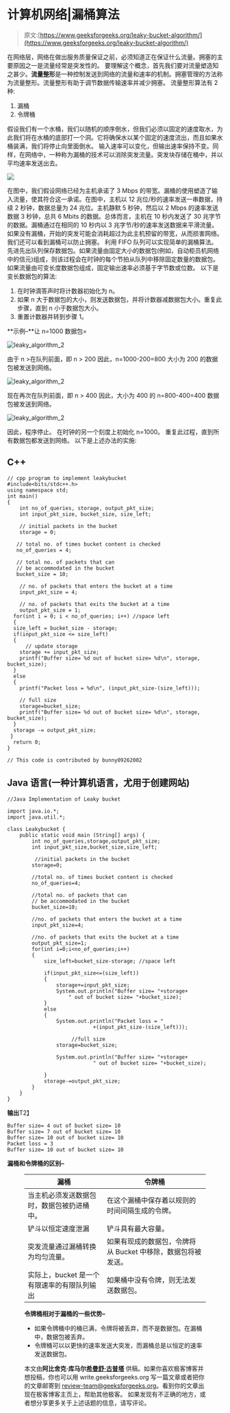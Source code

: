# 计算机网络|漏桶算法

> 原文:[https://www.geeksforgeeks.org/leaky-bucket-algorithm/](https://www.geeksforgeeks.org/leaky-bucket-algorithm/)

在网络层，网络在做出服务质量保证之前，必须知道正在保证什么流量。拥塞的主要原因之一是流量经常是突发性的。
要理解这个概念，首先我们要对流量塑造知之甚少。**流量整形**是一种控制发送到网络的流量和速率的机制。拥塞管理的方法称为流量整形。流量整形有助于调节数据传输速率并减少拥塞。
流量整形算法有 2 种:

1.  漏桶
2.  令牌桶

假设我们有一个水桶，我们以随机的顺序倒水，但我们必须以固定的速度取水，为此我们将在水桶的底部打一个洞。它将确保水以某个固定的速度流出，而且如果水桶装满，我们将停止向里面倒水。
输入速率可以变化，但输出速率保持不变。同样，在网络中，一种称为漏桶的技术可以消除突发流量。突发块存储在桶中，并以平均速率发送出去。

![](img/97762e72a2734dd548d4bb3b87461e91.png)

在图中，我们假设网络已经为主机承诺了 3 Mbps 的带宽。漏桶的使用塑造了输入流量，使其符合这一承诺。在图中，主机以 12 兆位/秒的速率发送一串数据，持续 2 秒钟，数据总量为 24 兆位。主机静默 5 秒钟，然后以 2 Mbps 的速率发送数据 3 秒钟，总共 6 Mbits 的数据。总体而言，主机在 10 秒内发送了 30 兆字节的数据。漏桶通过在相同的 10 秒内以 3 兆字节/秒的速率发送数据来平滑流量。
如果没有漏桶，开始的突发可能会消耗超过为此主机预留的带宽，从而损害网络。我们还可以看到漏桶可以防止拥塞。
利用 FIFO 队列可以实现简单的漏桶算法。先进先出队列保存数据包。如果流量由固定大小的数据包(例如，自动柜员机网络中的信元)组成，则该过程会在时钟的每个节拍从队列中移除固定数量的数据包。如果流量由可变长度数据包组成，固定输出速率必须基于字节数或位数。
以下是变长数据包的算法:

1.  在时钟滴答声时将计数器初始化为 n。
2.  如果 n 大于数据包的大小，则发送数据包，并将计数器减数据包大小。重复此步骤，直到 n 小于数据包大小。
3.  重置计数器并转到步骤 1。

**示例–**让 n=1000
数据包=

![leaky_algorithm_2](img/2770d5e7e952d237aa22443aeb90e779.png)

由于 n >在队列前面，即 n > 200
因此，n=1000-200=800
大小为 200 的数据包被发送到网络。

![leaky_algorithm_2](img/7d85a599b7a2e2d79b6f397dc0c18b43.png)

现在再次在队列前面，即 n > 400
因此，大小为 400 的 n=800-400=400
数据包被发送到网络。

![leaky_algorithm_2](img/047de76e317cd7c2522392be7a7ecc0b.png)

因此，程序停止。
在时钟的另一个刻度上初始化 n=1000。
重复此过程，直到所有数据包都发送到网络。
以下是上述办法的实施:

## C++

```
// cpp program to implement leakybucket
#include<bits/stdc++.h>
using namespace std;
int main()
{
    int no_of_queries, storage, output_pkt_size;
    int input_pkt_size, bucket_size, size_left;

    // initial packets in the bucket
    storage = 0;

   // total no. of times bucket content is checked
   no_of_queries = 4;

   // total no. of packets that can
   // be accommodated in the bucket
   bucket_size = 10;

    // no. of packets that enters the bucket at a time
    input_pkt_size = 4;

    // no. of packets that exits the bucket at a time
    output_pkt_size = 1;
  for(int i = 0; i < no_of_queries; i++) //space left
  {
  size_left = bucket_size - storage;
  if(input_pkt_size <= size_left)
  {
      // update storage
    storage += input_pkt_size;
    printf("Buffer size= %d out of bucket size= %d\n", storage, bucket_size);
  }
  else
  {
    printf("Packet loss = %d\n", (input_pkt_size-(size_left)));

    // full size     
    storage=bucket_size;
    printf("Buffer size= %d out of bucket size= %d\n", storage, bucket_size);                    
  }
  storage -= output_pkt_size;
 }
  return 0;
}

// This code is contributed by bunny09262002
```

## Java 语言(一种计算机语言，尤用于创建网站)

```
//Java Implementation of Leaky bucket

import java.io.*;
import java.util.*;

class Leakybucket {
    public static void main (String[] args) {
        int no_of_queries,storage,output_pkt_size;
        int input_pkt_size,bucket_size,size_left;

         //initial packets in the bucket
        storage=0;   

        //total no. of times bucket content is checked
        no_of_queries=4;

        //total no. of packets that can
        // be accommodated in the bucket
        bucket_size=10;

        //no. of packets that enters the bucket at a time
        input_pkt_size=4;

        //no. of packets that exits the bucket at a time
        output_pkt_size=1;
        for(int i=0;i<no_of_queries;i++)
        {
            size_left=bucket_size-storage; //space left

            if(input_pkt_size<=(size_left))        
            {
                storage+=input_pkt_size;
                System.out.println("Buffer size= "+storage+
                    " out of bucket size= "+bucket_size);
            }
            else
            {
                System.out.println("Packet loss = "
                            +(input_pkt_size-(size_left)));

                     //full size      
                storage=bucket_size;

                System.out.println("Buffer size= "+storage+
                            " out of bucket size= "+bucket_size);

            }
            storage-=output_pkt_size;
        }
    }
}
```

**输出**T2】

```
Buffer size= 4 out of bucket size= 10
Buffer size= 7 out of bucket size= 10
Buffer size= 10 out of bucket size= 10
Packet loss = 3
Buffer size= 10 out of bucket size= 10
```

**漏桶和令牌桶的区别–**

<figure class="table">

| 漏桶 | 令牌桶 |
| --- | --- |
| 当主机必须发送数据包时，数据包被扔进桶中。 | 在这个漏桶中保存着以规则的时间间隔生成的令牌。 |
| 铲斗以恒定速度泄漏 | 铲斗具有最大容量。 |
| 突发流量通过漏桶转换为均匀流量。 | 如果有现成的数据包，令牌将从 Bucket 中移除，数据包将被发送。 |
| 实际上，bucket 是一个有限速率的有限队列输出 | 如果桶中没有令牌，则无法发送数据包。 |

**令牌桶相对于漏桶的一些优势–**

*   如果令牌桶中的桶已满，令牌将被丢弃，而不是数据包。在漏桶中，数据包被丢弃。
*   令牌桶可以以更快的速率发送大突发，而漏桶总是以恒定的速率发送数据包。

本文由**阿比舍克·库马尔**[**希曼舒·古普塔**](https://auth.geeksforgeeks.org/user/Himanshu%20Gupta%2028/articles) 供稿。如果你喜欢极客博客并想投稿，你也可以用 write.geeksforgeeks.org 写一篇文章或者把你的文章邮寄到 review-team@geeksforgeeks.org。看到你的文章出现在极客博客主页上，帮助其他极客。
如果发现有不正确的地方，或者想分享更多关于上述话题的信息，请写评论。

</figure>